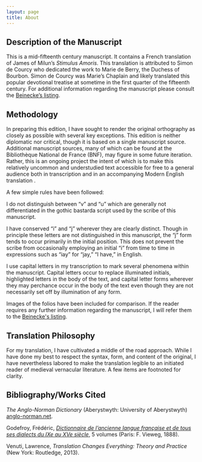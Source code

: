 ```yaml
---
layout: page
title: About
---
```


## Description of the Manuscript

This is a mid-fifteenth century manuscript. It contains a French translation of James of Milun’s *Stimulus Amoris*. This translation is attributed to Simon de Courcy who dedicated the work to Marie de Berry, the Duchess of Bourbon. Simon de Courcy was Marie’s Chaplain and likely translated this popular devotional treatise at sometime in the first quarter of the fifteenth century. For additional information regarding the manuscript please consult the [Beinecke’s listing](https://pre1600ms.beinecke.library.yale.edu/docs/pre1600.ms1166.htm).

## Methodology 

In preparing this edition, I have sought to render the original orthography as closely as possible with several key exceptions. This edition is neither diplomatic nor critical, though it is based on a single manuscript source. Additional manuscript sources, many of which can be found at the Bibliothèque National de France (BNF), may figure in some future iteration. Rather, this is an ongoing project the intent of which is to make this relatively uncommon and understudied text accessible for free to a general audience both in transcription and in an accompanying Modern English translation .

A few simple rules have been followed:

I do not distinguish between “v” and “u” which are generally not differentiated in the gothic bastarda script used by the scribe of this manuscript. 

I have conserved “i” and “j” wherever they are clearly distinct. Though in principle these letters are not distinguished in this manuscript, the “j” form tends to occur primarily in the initial position. This does not prevent the scribe from occasionally employing an initial “i” from time to time in expressions such as “iay” for “jay,” “I have,” in English. 

I use capital letters in my transcription to mark several phenomena within the manuscript. Capital letters occur to replace illuminated initials, highlighted letters in the body of the text, and capital letter forms wherever they may perchance occur in the body of the text even though they are not necessarily set off by illumination of any form. 

Images of the folios have been included for comparison. If the reader requires any further information regarding the manuscript, I will refer them to the [Beinecke's listing](https://pre1600ms.beinecke.library.yale.edu/docs/pre1600.ms1166.htm).

## Translation Philosophy

For my translation, I have cultivated a middle of the road approach. While I have done my best to respect the syntax, form, and content of the original, I have nevertheless labored to make the translation legible to an initiated reader of medieval vernacular literature. A few items are footnoted for clarity. 

## Bibliography/Works Cited

*The Anglo-Norman Dictionary* (Aberystwyth: University of Aberystwyth) [anglo-norman.net](https://www.anglo-norman.net/entry/).

Godefroy, Frédéric, [*Dictionnaire de l’ancienne langue française et de tous ses dialects du IXe au XVe siècle*](http://micmap.org/dicfro/search/dictionnaire-godefroy/a), 5 volumes (Paris: F. Vieweg, 1888).

Venuti, Lawrence, *Translation Changes Everything: Theory and Practice* (New York: Routledge, 2013). 
